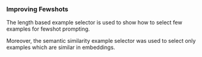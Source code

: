 ### **Improving Fewshots**


The length based example selector is used to show how to select few examples for fewshot prompting.

Moreover, the semantic similarity example selector was used to select only examples which are similar in embeddings.